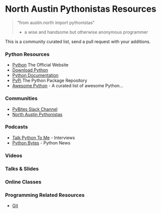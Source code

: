 # North Austin Pythonistas Resources

>    "from austin.north import pythonistas"
>    - a wise and handsome but otherwise anonymous programmer

<!--
Thanks for your contributions, please try to follow the style of the
list as given, end links specifically. Please name the links with
numbers (no name collisions) and keep the end links numerically sorted
low to high. The referring document links can appear in any order. 

Thanks again for your contributions!
Erik
-->

This is a community curated list, send a pull request with your additions.


### **Python Resources**

* [Python][0] The Official Website
* [Download Python][1]
* [Python Documentation][2]
* [PyPi][3] The Python Package Repository
* [Awesome Python][6] - A curated list of awesome Python...

### **Communities**

* [PyBites Slack Channel][8]
* [North Austin Pythonistas][9]

### **Podcasts**

* [Talk Python To Me][4] - Interviews
* [Python Bytes][5] - Python News

### **Videos**

### **Talks & Slides**

### **Online Classes**

### **Programming Related Resources**

* [Git][7]




[0]: https://www.python.org
[1]: https://www.python.org/downloads
[2]: https://docs.python.org/3.7/contents.html
[3]: https://pypi.org
[4]: https://talkpython.fm
[5]: https://pythonbytes.fm
[6]: https://python.libhunt.com
[7]: https://git-scm.com
[8]: https://pybites.slack.com
[9]: https://meetup.com/north-austin-pythonistas


